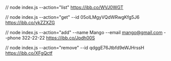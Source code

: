 // node index.js --action="list"
https://ibb.co/WVJ0WGT 

// node index.js --action="get" --id 05olLMgyVQdWRwgKfg5J6
https://ibb.co/ykZZXZG

// node index.js --action="add" --name Mango --email mango@gmail.com --phone 322-22-22
https://ibb.co/Jpdh00S

// node index.js --action="remove" --id qdggE76Jtbfd9eWJHrssH
https://ibb.co/XFgQctf